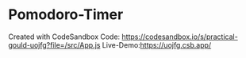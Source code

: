 # Pomodoro-Timer
Created with CodeSandbox
Code: https://codesandbox.io/s/practical-gould-uojfg?file=/src/App.js
Live-Demo:https://uojfg.csb.app/
